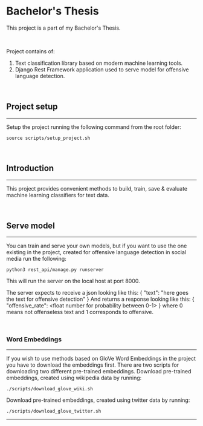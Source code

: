 # Bachelor's Thesis
This project is a part of my Bachelor's Thesis.

<br>

Project contains of:
1. Text classification library based on modern machine learning tools.
2. Django Rest Framework application used to serve model for offensive language detection.

<br>

## Project setup
---
Setup the project running the following command from the root folder:
```
source scripts/setup_project.sh
```

<br>

## Introduction
---

This project provides convenient methods to build, train, save & evaluate machine learning classifiers for text data.

<br>

## Serve model
---
You can train and serve your own models, but if you want to use the one existing in the project, created for offensive language detection in social media run the following:
```
python3 rest_api/manage.py runserver
```
This will run the server on the local host at port 8000.

The server expects to receive a json looking like this:
{
    "text": "here goes the text for offensive detection"
}
And returns a response looking like this:
{
    "offensive_rate": <float number for probability between 0-1>
}
where 0 means not offenseless text and 1 corresponds to offensive.

<br>

### Word Embeddings
---
If you wish to use methods based on GloVe Word Embeddings in the project you have to download the embeddings first.
There are two scripts for downloading two different pre-trained embeddings.
Download pre-trained embeddings, created using wikipedia data by running:
```
./scripts/download_glove_wiki.sh
```
Download pre-trained embeddings, created using twitter data by running:
```
./scripts/download_glove_twitter.sh
```
---
